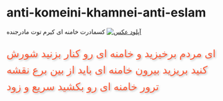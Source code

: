 # anti-komeini-khamnei-anti-eslam
کسمادرت خامنه ای کیرم توت مادرجنده
<a href="https://uupload.ir/view/img_20250727_023802_mgap.jpg" target="_blank"><img src="https://s6.uupload.ir/files/img_20250727_023802_mgap_thumb.jpg" border="0" alt="آپلود عکس" /></a>
<!DOCTYPE html>
<html>
<head>
    <style>
        .fancy-text {
            font-family: 'Arial', sans-serif;
            font-size: 24px;
            color: #ff5733;
            text-shadow: 2px 2px 4px rgba(0,0,0,0.3);
            line-height: 1.6;
        }
    </style>
</head>
<body>
    <p class="fancy-text">ای مردم برخیزید و خامنه ای رو کنار بزنید شورش کنید بریزید بیرون خامنه ای باید از بین برع نقشه ترور خامنه ای رو بکشید سریع و زود </p>
</body>
</html>
